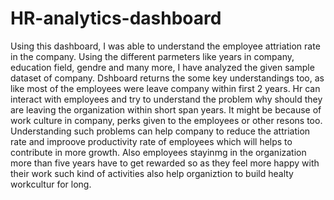 # HR-analytics-dashboard
Using this dashboard, I was able to understand the employee attriation rate in the company. Using the different parmeters like years in company, education field, gendre and many more, I have analyzed the given sample dataset of company. Dshboard returns the some key understandings too, as like most of the employees were leave company within first 2 years. Hr can interact with employees and try to understand the problem why should they are leaving the organization within short span years.
It might be because of work culture in company, perks given to the employees or other resons too. Understanding such problems can help company to reduce the attriation rate and improove productivity rate of employees which will helps to contribute in more growth. Also employees stayinmg in the organization more than five years have to get rewarded so as they feel more happy with their work such kind of activities also help organiztion to build healty workcultur for long.
